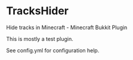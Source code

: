 # TracksHider
Hide tracks in Minecraft - Minecraft Bukkit Plugin

This is mostly a test plugin.

See config.yml for configuration help.
